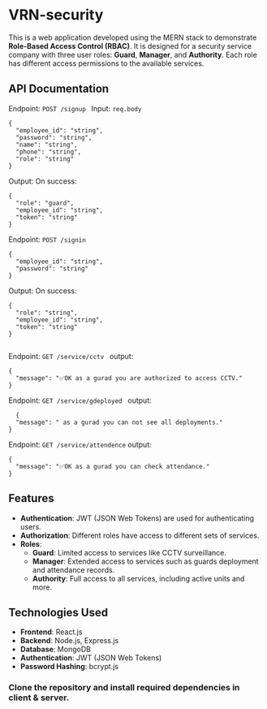 # VRN-security

This is a web application developed using the MERN stack to demonstrate **Role-Based Access Control (RBAC)**. It is designed for a security service company with three user roles: **Guard**, **Manager**, and **Authority**. Each role has different access permissions to the available services.
## API Documentation

Endpoint: ``` POST /signup  ```
Input:
     ```req.body ```

```
{
  "employee_id": "string",
  "password": "string",
  "name": "string",
  "phone": "string",
  "role": "string"
}
```
Output:
On success:
```
{
  "role": "guard",
  "employee_id": "string",
  "token": "string"
}

```

Endpoint:  ``` POST /signin  ```
```
{
  "employee_id": "string",
  "password": "string"
}

```
Output:
On success:

```
{
  "role": "string",
  "employee_id": "string",
  "token": "string"
}


```

Endpoint: ``` GET /service/cctv  ```
output:
```
{
  "message": "✅OK as a gurad you are authorized to access CCTV."
}

```
Endpoint: ``` GET /service/gdeployed  ```
output:
```
  {
  "message": " as a gurad you can not see all deployments."
}
```

Endpoint:   ``` GET /service/attendence ```
output:
```
{
  "message": "✅OK as a gurad you can check attendance."
}
```


## Features

- **Authentication**: JWT (JSON Web Tokens) are used for authenticating users.
- **Authorization**: Different roles have access to different sets of services.
- **Roles**:
  - **Guard**: Limited access to services like CCTV surveillance.
  - **Manager**: Extended access to services such as guards deployment and attendance records.
  - **Authority**: Full access to all services, including active units and more.

## Technologies Used

- **Frontend**: React.js
- **Backend**: Node.js, Express.js
- **Database**: MongoDB
- **Authentication**: JWT (JSON Web Tokens)
- **Password Hashing**: bcrypt.js



### Clone the repository and install required dependencies in client & server.



